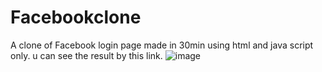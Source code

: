 # Facebookclone
A clone of Facebook login page made in 30min using html and java script only.
u can see the result by this link.
![image](https://user-images.githubusercontent.com/115583968/198901660-7f67655a-fc96-495e-8359-f1a80f31f1cf.png)

